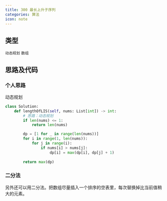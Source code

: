 ```yaml
---
title: 300 最长上升子序列
categories: 算法
icon: note
---
```


## 类型

`动态规划` `数组`

## 思路及代码

### 个人思路

动态规划

```python
class Solution:
    def lengthOfLIS(self, nums: List[int]) -> int:
        # 思路：动态规划
        if len(nums) <= 1:
            return len(nums)

        dp = [1 for _ in range(len(nums))]
        for i in range(1, len(nums)):
            for j in range(i):
                if nums[i] > nums[j]:
                    dp[i] = max(dp[i], dp[j] + 1)
        
        return max(dp)
```

### 二分法
另外还可以用二分法。把数组尽量插入一个排序的空表里，每次替换掉比当前值稍大的元素。
